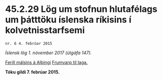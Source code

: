 # 45.2.29 Lög um stofnun hlutafélags um þátttöku íslenska ríkisins í kolvetnisstarfsemi

`nr. 6 4. febrúar 2015`

_Íslensk lög 1. nóvember 2017 (útgáfa 147)._

[Ferill málsins á Alþingi](https://www.althingi.is/thingstorf/thingmalalistar-eftir-thingum/ferill/?ltg=144&mnr=9)
[Frumvarp til laga.](https://www.althingi.is/altext/144/s/0009.html)

**Tóku gildi 7. febrúar 2015.**

